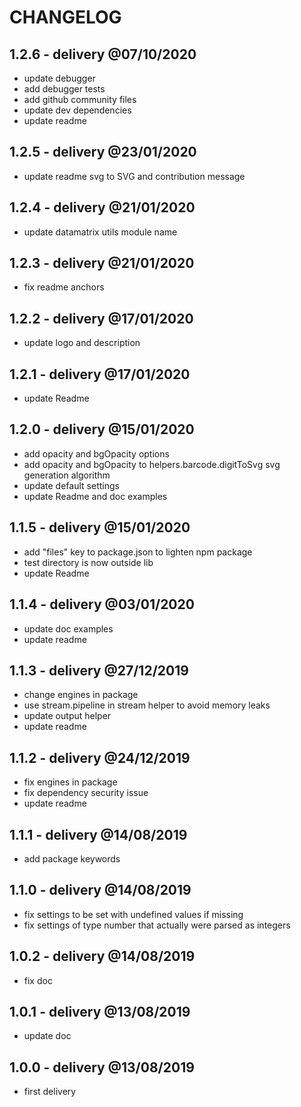 # CHANGELOG

## 1.2.6 - delivery @07/10/2020

- update debugger
- add debugger tests
- add github community files
- update dev dependencies
- update readme

## 1.2.5 - delivery @23/01/2020

- update readme svg to SVG and contribution message

## 1.2.4 - delivery @21/01/2020

- update datamatrix utils module name

## 1.2.3 - delivery @21/01/2020

- fix readme anchors

## 1.2.2 - delivery @17/01/2020

- update logo and description

## 1.2.1 - delivery @17/01/2020

- update Readme

## 1.2.0 - delivery @15/01/2020

- add opacity and bgOpacity options
- add opacity and bgOpacity to helpers.barcode.digitToSvg svg generation algorithm
- update default settings
- update Readme and doc examples

## 1.1.5 - delivery @15/01/2020

- add "files" key to package.json to lighten npm package
- test directory is now outside lib
- update Readme

## 1.1.4 - delivery @03/01/2020

- update doc examples
- update readme

## 1.1.3 - delivery @27/12/2019

- change engines in package
- use stream.pipeline in stream helper to avoid memory leaks
- update output helper
- update readme

## 1.1.2 - delivery @24/12/2019

- fix engines in package
- fix dependency security issue
- update readme

## 1.1.1 - delivery @14/08/2019

- add package keywords

## 1.1.0 - delivery @14/08/2019

- fix settings to be set with undefined values if missing
- fix settings of type number that actually were parsed as integers

## 1.0.2 - delivery @14/08/2019

- fix doc

## 1.0.1 - delivery @13/08/2019

- update doc

## 1.0.0 - delivery @13/08/2019

- first delivery
